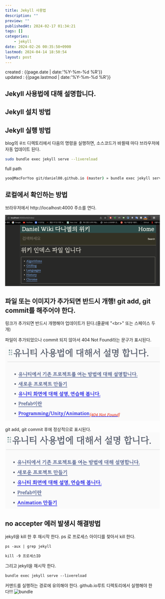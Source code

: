 ```yaml
---
title: Jekyll 사용법
description: ""
preview: ""
publishedAt: 2024-02-17 01:34:21
tags: []
categories:
    - jekyll
date: 2024-02-26 00:35:58+0900
lastmod: 2024-04-14 18:50:54
layout: post
---
```


created : {{page.date | date:'%Y-%m-%d %R'}}  
updated : {{page.lastmod | date:'%Y-%m-%d %R'}}

## Jekyll 사용법에 대해 설명합니다.

## Jekyll 설치 방법



## Jekyll 실행 방법
blog의 `루트` 디렉토리에서 다음의 명령을 실행하면,  소스코드가 바뀔때 마다 브라우저에 자동 업데이트 된다.  
```bash
sudo bundle exec jekyll serve --livereload  
```    

full path  
```bash
yoo@MacForYoo git/daniel00.github.io (master) » bundle exec jekyll serve --livereload  
```


## 로컬에서 확인하는 방법
브라우저에서 http://localhost:4000 주소를 연다.  

![localhost](/assets/localhost.png)

<!-- *** -->  
<!-- 중요! 내용이 추가되면 반드시 "개행"을 시켜야 로컬호스트 뷰에 반영이 된다!!!!!! -->
<!-- *** -->  

<!-- 아래처럼 리스트에 Prefab링크를 추가하였으나 로컬뷰에는 업데이트가 되지 않는다. -->

<!-- 코드에 리스트를 추가 하였다. -->
<!-- ![addorg](../assets/img/addorg.png) -->

<!-- 그런데 로컬뷰에는 반영되지 않는다. -->
<!-- ![errorupdate](../assets/img/errorupdate.png) -->

## 파일 또는 이미지가 추가되면 반드시 개행! git add, git commit를 해주어야 한다.
링크가 추가되면 반드시 개행해야 업데이트가 된다.(줄끝에 "\<br\>" 또는 스페이스 두개)  

파일이 추가되었으나 commit 되지 않아서 404 Not Found라는 문구가 표시된다.

![404notfound](/assets/404notfound.png)

git add, git commit 후에 정상적으로 표시된다.
![addok](/assets/addok.png)

## no accepter 에러 발생시 해결방법
jekyll을 kill 한 후 재시작 한다.
ps 로 프로세스 아이디를 찾아서 kill 한다.

```
ps -aux | grep jekyll
```

```
kill -9 프로세스ID
```

그리고 jekyll을 재시작 한다.  
```
bundle exec jekyll serve --livereload  
```    
커맨드를 실행하는 경로에 유의해야 한다.
github.io루트 디렉토리에서 실행해야 한다!!!
![bundle](../assets/img/bundle.png)



